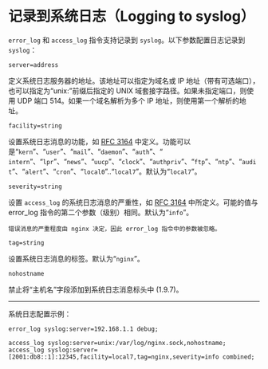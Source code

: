 # 记录到系统日志（Logging to syslog）

`error_log` 和 `access_log` 指令支持记录到 `syslog`。以下参数配置日志记录到 `syslog`：

`server=address`

定义系统日志服务器的地址。该地址可以指定为域名或 IP 地址（带有可选端口），也可以指定为“unix:”前缀后指定的 UNIX 域套接字路径。如果未指定端口，则使用 UDP 端口 514。如果一个域名解析为多个 IP 地址，则使用第一个解析的地址。

`facility=string`

设置系统日志消息的功能，如 [RFC 3164](https://datatracker.ietf.org/doc/html/rfc3164#section-4.1.1) 中定义。功能可以是“`kern`”、“`user`”、“`mail`”、“`daemon`”、“`auth`”、“ `intern`”、“`lpr`”、“`news`”、“`uucp`”、“`clock`”、“`authpriv`”、“`ftp`”、“`ntp`”、“`audit`”、“`alert`”、“`cron`”、“`local0`”..“`local7`”。默认为“`local7`”。

`severity=string`

设置 `access_log` 的系统日志消息的严重性，如 [RFC 3164](https://datatracker.ietf.org/doc/html/rfc3164#section-4.1.1) 中所定义。可能的值与 error_log 指令的第二个参数（级别）相同。默认为“`info`”。

    错误消息的严重程度由 nginx 决定，因此 error_log 指令中的参数被忽略。

`tag=string`

设置系统日志消息的标签。默认为“`nginx`”。

`nohostname`

禁止将“主机名”字段添加到系统日志消息标头中 (1.9.7)。

----

系统日志配置示例：

    error_log syslog:server=192.168.1.1 debug;

    access_log syslog:server=unix:/var/log/nginx.sock,nohostname;
    access_log syslog:server=[2001:db8::1]:12345,facility=local7,tag=nginx,severity=info combined;
